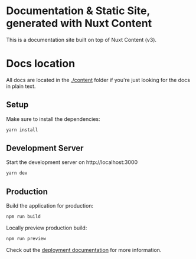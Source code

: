 # Documentation & Static Site, generated with Nuxt Content
This is a documentation site built on top of Nuxt Content (v3).

# Docs location
All docs are located in the [./content](./content/) folder if you're just looking for the docs in plain text.

## Setup

Make sure to install the dependencies:

```bash
yarn install
```

## Development Server

Start the development server on http://localhost:3000

```bash
yarn dev
```

## Production

Build the application for production:

```bash
npm run build
```

Locally preview production build:

```bash
npm run preview
```

Check out the [deployment documentation](https://nuxt.com/docs/getting-started/deployment) for more information.
